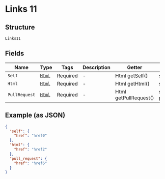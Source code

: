 
# Links 11

## Structure

`Links11`

## Fields

| Name | Type | Tags | Description | Getter | Setter |
|  --- | --- | --- | --- | --- | --- |
| `Self` | [`Html`](../../doc/models/html.md) | Required | - | Html getSelf() | setSelf(Html self) |
| `Html` | [`Html`](../../doc/models/html.md) | Required | - | Html getHtml() | setHtml(Html html) |
| `PullRequest` | [`Html`](../../doc/models/html.md) | Required | - | Html getPullRequest() | setPullRequest(Html pullRequest) |

## Example (as JSON)

```json
{
  "self": {
    "href": "href0"
  },
  "html": {
    "href": "href2"
  },
  "pull_request": {
    "href": "href6"
  }
}
```


